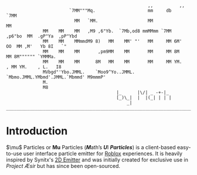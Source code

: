 ```                                              
                                                      ,,          ,,                  
                        `7MM"""Mq.                    mm     db        `7MM                  
                          MM   `MM.                   MM                 MM                  
              MM    MM    MM   ,M9 ,6"Yb.  `7Mb,od8 mmMMmm `7MM  ,p6"bo  MM  .gP"Ya  ,pP"Ybd 
              MM    MM    MMmmdM9 8)   MM    MM' "'   MM     MM 6M'  OO  MM ,M'   Yb 8I   `" 
              MM    MM    MM       ,pm9MM    MM       MM     MM 8M       MM 8M"""""" `YMMMa. 
              MM    MM    MM      8M   MM    MM       MM     MM YM.    , MM YM.    , L.   I8 
              MVbgd"'Ybo.JMML.    `Moo9^Yo..JMML.     `Mbmo.JMML.YMbmd'.JMML.`Mbmmd' M9mmmP' 
              M.                                                                             
              M8           
                                          |_      |\/| _ -+-|_ 
                                          [_)\_|  |  |(_| | | |
                                              _|
__________________________________________________________________________________________________________
```
# Introduction
$\mu\$ Particles or **Mu** Particles (***M***ath’s ***U***I ***Particles***) is a client-based easy-to-use user interface particle emitter for [Roblox](https://en.wikipedia.org/wiki/Roblox) experiences. It is heavily inspired by Synitx's [2D Emitter](https://github.com/Synitx/2D-Emitter-2) and was initially created for exclusive use in *Project Æsir* but has since been open-sourced.

